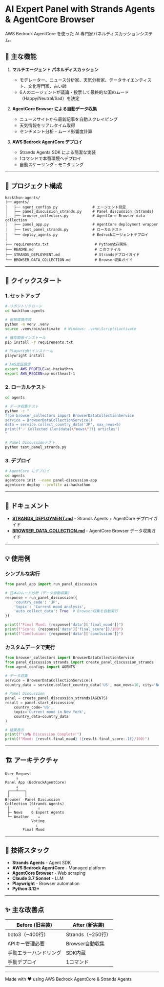 # AI Expert Panel with Strands Agents & AgentCore Browser

AWS Bedrock AgentCore を使った AI 専門家パネルディスカッションシステム。

## 🎯 主な機能

1. **マルチエージェント パネルディスカッション**
   - モデレーター、ニュース分析家、天気分析家、データサイエンティスト、文化専門家、占い師
   - 6人のエージェントが議論・投票して最終的な国のムード（Happy/Neutral/Sad）を決定

2. **AgentCore Browser による自動データ収集**
   - ニュースサイトから最新記事を自動スクレイピング
   - 天気情報をリアルタイム取得
   - センチメント分析・ムード影響度計算

3. **AWS Bedrock AgentCore デプロイ**
   - Strands Agents SDK による簡潔な実装
   - 1コマンドで本番環境へデプロイ
   - 自動スケーリング・モニタリング

---

## 📁 プロジェクト構成

```
hackthon-agents/
├── agents/
│   ├── agent_configs.py                # エージェント設定
│   ├── panel_discussion_strands.py     # Panel discussion (Strands)
│   ├── browser_collectors.py           # AgentCore Browser data collection
│   ├── panel_app.py                    # AgentCore deployment wrapper
│   ├── test_panel_strands.py           # ローカルテスト
│   └── deploy_agents.py                # Bedrockエージェントデプロイ
│
├── requirements.txt                     # Python依存関係
├── README.md                            # このファイル
├── STRANDS_DEPLOYMENT.md                # Strandsデプロイガイド
└── BROWSER_DATA_COLLECTION.md           # Browser収集ガイド
```

---

## 🚀 クイックスタート

### 1. セットアップ

```bash
# リポジトリクローン
cd hackthon-agents

# 仮想環境作成
python -m venv .venv
source .venv/bin/activate  # Windows: .venv\Scripts\activate

# 依存関係インストール
pip install -r requirements.txt

# Playwrightインストール
playwright install

# AWS認証設定
export AWS_PROFILE=ai-hackathon
export AWS_REGION=ap-northeast-1
```

### 2. ローカルテスト

```bash
cd agents

# データ収集テスト
python -c "
from browser_collectors import BrowserDataCollectionService
service = BrowserDataCollectionService()
data = service.collect_country_data('JP', max_news=5)
print(f'✅ Collected {len(data[\"news\"])} articles')
"

# Panel Discussionテスト
python test_panel_strands.py
```

### 3. デプロイ

```bash
# AgentCore にデプロイ
cd agents
agentcore init --name panel-discussion-app
agentcore deploy --profile ai-hackathon
```

---

## 📖 ドキュメント

- **[STRANDS_DEPLOYMENT.md](./STRANDS_DEPLOYMENT.md)** - Strands Agents + AgentCore デプロイガイド
- **[BROWSER_DATA_COLLECTION.md](./BROWSER_DATA_COLLECTION.md)** - AgentCore Browser データ収集ガイド

---

## 💡 使用例

### シンプルな実行

```python
from panel_app import run_panel_discussion

# 日本のムード分析（データ自動収集）
response = run_panel_discussion({
    'country_code': 'JP',
    'topic': 'Current mood analysis',
    'auto_collect_data': True  # Browser収集を自動実行
})

print(f"Final Mood: {response['data']['final_mood']}")
print(f"Score: {response['data']['final_score']}/100")
print(f"Conclusion: {response['data']['conclusion']}")
```

### カスタムデータで実行

```python
from browser_collectors import BrowserDataCollectionService
from panel_discussion_strands import create_panel_discussion_strands
from agent_configs import AGENTS

# データ収集
service = BrowserDataCollectionService()
country_data = service.collect_country_data('US', max_news=10, city='New York')

# Panel Discussion
panel = create_panel_discussion_strands(AGENTS)
result = panel.start_discussion(
    country_code='US',
    topic='Current mood in New York',
    country_data=country_data
)

# 結果表示
print(f"\n🎭 Discussion Complete!")
print(f"Mood: {result.final_mood} ({result.final_score:.1f}/100)")
```

---

## 🏗️ アーキテクチャ

```
User Request
     ↓
Panel App (BedrockAgentCore)
     ↓
 ┌───┴───┐
 │       │
Browser  Panel Discussion
Collection (Strands Agents)
 │             ↓
 ├─ News    6 Expert Agents
 └─ Weather    ↓
            Voting
              ↓
        Final Mood
```

---

## 🔧 技術スタック

- **Strands Agents** - Agent SDK
- **AWS Bedrock AgentCore** - Managed platform
- **AgentCore Browser** - Web scraping
- **Claude 3.7 Sonnet** - LLM
- **Playwright** - Browser automation
- **Python 3.12+**

---

## ✨ 主な改善点

| Before (旧実装) | After (新実装) |
|----------------|---------------|
| boto3（~400行） | Strands（~250行） |
| APIキー管理必要 | Browser自動収集 |
| 手動エラーハンドリング | SDK内蔵 |
| 手動デプロイ | 1コマンド |

---

Made with ❤️ using AWS Bedrock AgentCore & Strands Agents
